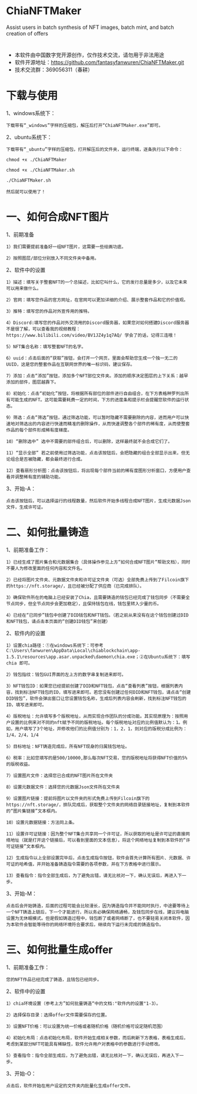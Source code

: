 # ChiaNFTMaker
Assist users in batch synthesis of NFT images, batch mint, and batch creation of offers
#
* 本软件由中国数字党开源创作，仅作技术交流，请勿用于非法用途
* 软件开源地址：https://github.com/fantasyfanwuren/ChiaNFTMaker.git
* 技术交流群：369056311（春耕）
#

# 下载与使用

1、windows系统下：

	下载带有“_windows”字样的压缩包，解压后打开“ChiaNFTMaker.exe”即可。

2、ubuntu系统下：

	下载带有“_ubuntu”字样的压缩包，打开解压后的文件夹，运行终端，逐条执行以下命令：

	chmod +x ./ChiaNFTMaker

	chmod +x ./ChiaNFTMaker.sh

	./ChiaNFTMaker.sh

	然后就可以使用了！


# 一、如何合成NFT图片

1、前期准备

	1）我们需要提前准备好一组NFT图片，这需要一些绘画功底。
	
	2）按照图层/部位分别放入不同文件夹中备用。

2、软件中的设置

	1）描述：填写关于整套NFT的一个总描述，比如它叫什么，它的发行总量是多少，以及它未来可以用来做什么。
	
	2）官网：填写您作品的官方网址，在官网可以更加详细的介绍、展示整套作品和它的价值观。
	
	3）推特：填写您的作品对外宣传用的推特。
	
	4）Discord:填写您的作品对外交流用的Discord服务器，如果您对如何搭建Discord服务器不是很了解，可以查看我的视频教程：https://www.bilibili.com/video/BV1JZ4y1q7AQ/ 学会了的话，记得三连哦！
	
	5）NFT集合名称：填写整套NFT的名字。
	
	6）uuid：点击后面的“获取”按钮，会打开一个网页，里面会帮助您生成一个独一无二的UUID，这是您的整套作品在互联网世界的唯一标识码，建议保存。
	
	7）添加：点击“添加”按钮，添加多个NFT部位文件夹。添加的顺序决定图层的上下关系：越早添加的部件，图层越靠下。
	
	8）初始化：点击“初始化”按钮，将根据所有部位的部件进行自由组合，在下方表格种罗列出所有可能生成的NFT。这可能需要耗费一定的时间，下方的进度条和提示栏会提醒您软件的运行状态。
	
	9）筛选：点击“筛选”按钮，通过筛选功能，可以暂时隐藏不需要删除的内容，进而用户可以快速地对筛选出的内容进行快速而精准的删除操作，从而快速调整各个部件的稀有度，从而使整套作品的每个部件形成稀有度梯度。
	
	10）“删除选中” 选中不需要的部件组合后，可以删除，这样最终就不会合成它们了。
	
	11）“显示全部” 若之前使用过筛选功能，点击该按钮后，会把隐藏的组合全部显示出来，但无论组合是否被隐藏，都会最终进行合成。
	
	12）查看扇形分析图：点击该按钮后，将出现每个部件当前的稀有度图形分析窗口，方便用户查看并调整稀有度的辅助功能。

3、开始-A：

	点击该按钮后，可以选择运行的线程数量，然后软件开始多线程合成NFT图片，生成元数据Json文件，生成许可证。


# 二、如何批量铸造

1、前期准备工作：

	1）已经生成了图片集合和元数据集合（具体操作参见上方“如何合成NFT图片“帮助文档），同时不要人为修改里面的任何内容和文件名。
	
	2）已经将图片文件夹、元数据文件夹和许可证文件夹（可选）全部免费上传到了Filcoin旗下的https://nft.storage/，且已经被分配了供应商（已完成排队）。
	
	3）确保软件所在的电脑上已经安装了Chia，且需要铸造的钱包已经完成了钱包同步（不需要全节点同步，但全节点同步会更加稳定），且保持钱包在线，钱包里转入少量的币。
	
	4）已经在“已同步”钱包中创建了DID钱包和NFT钱包。（若之前从来没有在这个钱包创建过DID和NFT钱包，请点击本页面的“创建DID钱包”来创建）

2、软件内的设置

	1）设置chia路径：①在windows系统下：可参考 C:\Users\fanwuren\AppData\Local\chiablockchain\app-1.5.1\resources\app.asar.unpacked\daemon\chia.exe；②在Ubuntu系统下：填写 chia 即可。
	
	2）钱包指纹：钱包GUI界面的左上方的数字串复制进来即可。
	
	3）NFT钱包ID：如果您已经提前创建了DID和NFT钱包，点击“查看列表”按钮，根据列表内容，找到标注NFT钱包的ID，填写进来即可。若您没有创建过任何DID和NFT钱包，请点击“创建DID钱包”，软件会弹出窗口让您设置钱包名称，生成后列表内容会刷新，找到标注NFT钱包的ID，填写进来即可。
	
	4）版税地址：允许填写多个版税地址，从而实现合作团队的分成功能。其实现原理为：按照用户设置的比例来对不同的nft赋予不同的版税地址。每个版税地址对应的比例值默认为：1。例如，用户填写了3个地址，并修改他们的比例值分别为：1，2，1，则对应的版税分成比例为：1/4，2/4，1/4

	5）目标地址：NFT铸造完成后，所有NFT现身的归属钱包地址。
	
	6）税率：比如您填写的是500/10000,那么每次NFT交易，您的版税地址将获得NFT价值的5%的版税收益。
	
	7）设置图片文件：选择您已合成的NFT图片所在文件夹
	
	8）设置元数据文件：选择您的元数据Json文件所在文件夹
	
	9）设置图片链接：提前将图片以文件夹的形式免费上传到Filcoin旗下的https://nft.storage/，排队完成后，获取整个文件夹的网络目录链接地址，复制到本软件的“图片集链接”文本框内。
	
	10）设置元数据链接：方法同上条。
	
	11）设置许可证链接：因为整个NFT集合共享同一个许可证，所以获取的地址是许可证的直接网络地址（就是打开这个链接后，可以看到里面的文本信息），将这个网络地址复制到本软件的“许可证链接”文本框内。
	
	12）生成指令以上全部设置完毕后，点击生成指令按钮，软件会首先计算所有图片、元数据、许可证的哈希值，并开始准备铸造指令需要的各项参数，并在下方表格中进行展示。
	
	13）查看指令：指令全部生成后，为了避免出错，请无比核对一下，确认无误后，再进入下一步。

3、开始-M：

	点击后会开始铸造，后面的过程可能会比较漫长，因为铸造指令并不能同时执行，中途要等待上一个NFT铸造上链后，下一个才能进行，所以务必确保网络通畅，及钱包同步在线，建议将电脑设置为无休眠模式。但是假如铸造过程中，钱包断了或者网络断了，也不要轻易关闭本软件，因为本软件会智能等待你的网络环境符合要求后，继续向下运行未完成的铸造指令。


# 三、如何批量生成offer

1、前期准备工作：

	您的NFT作品已经完成了铸造，且钱包已经同步。

2、软件中的设置

	1）chia环境设置（参考上方”如何批量铸造“中的文档:"软件内的设置"1-3）。
	
	2）选择保存目录：选择offer文件需要保存的位置。
	
	3）设置NFT价格：可以设置为统一价格或者随机价格（随机价格可设定随机范围）
	
	4）初始化布局：点击初始化布局，软件开始生成相关参数，而后刷新下方表格，表格生成后，考虑到某部分NFT可能具有稀缺性，软件允许用户对表格中的参数进行手动修改。
	
	5）查看指令：指令全部生成后，为了避免出错，请无比核对一下，确认无误后，再进入下一步。

3、开始-O：

	点击后，软件开始在用户设定的文件夹内批量化生成offer文件。
